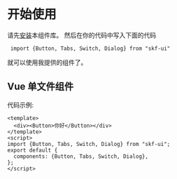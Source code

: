#  开始使用

请先[安装](#/doc/install)本组件库。
然后在你的代码中写入下面的代码


```
 import {Button, Tabs, Switch, Dialog} from "skf-ui"
```
就可以使用我提供的组件了。

## Vue 单文件组件
代码示例:

```
<template>
  <div><Button>你好</Button></div>
</template>
<script>
import {Button, Tabs, Switch, Dialog} from "skf-ui";
export default {
  components: {Button, Tabs, Switch, Dialog},
};
</script>
```


